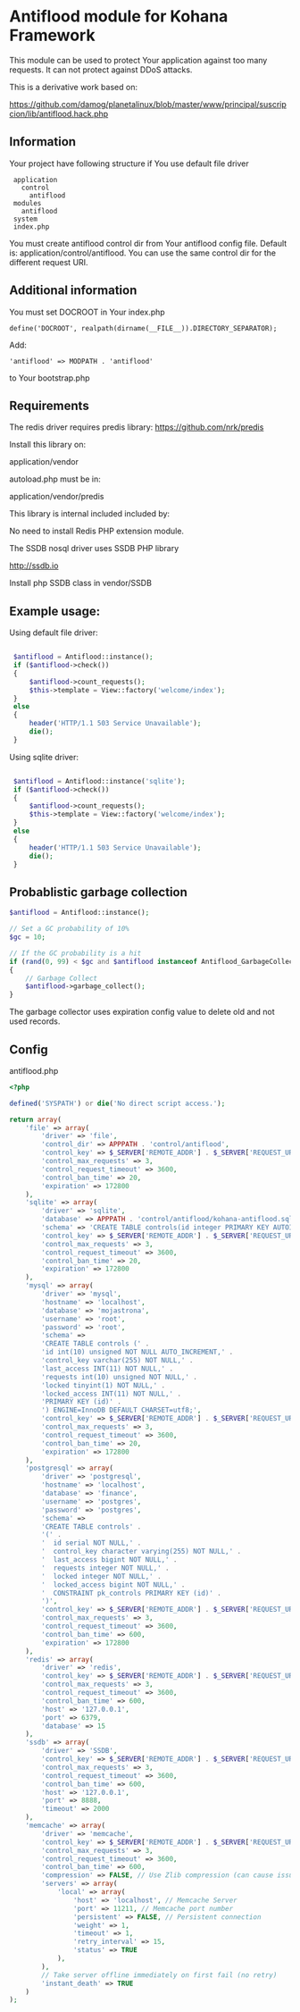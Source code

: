 # Antiflood module for Kohana Framework

This module can be used to protect Your application against too many requests.
It can not protect against DDoS attacks.

This is a derivative work based on:

https://github.com/damog/planetalinux/blob/master/www/principal/suscripcion/lib/antiflood.hack.php


## Information

Your project have following structure if You use default file driver

```
 application
   control
     antiflood
 modules
   antiflood
 system
 index.php
```

You must create antiflood control dir from Your antiflood config file. Default
is: application/control/antiflood. You can use the same control dir for the
different request URI.

## Additional information

You must set DOCROOT in Your index.php

` define('DOCROOT', realpath(dirname(__FILE__)).DIRECTORY_SEPARATOR); `

Add:

` 'antiflood' => MODPATH . 'antiflood' `

to Your bootstrap.php

## Requirements

The redis driver requires predis library:
https://github.com/nrk/predis

Install this library on:

application/vendor

autoload.php must be in:

application/vendor/predis

This library is internal included included by:

No need to install Redis PHP extension module.

The SSDB nosql driver uses SSDB PHP library

http://ssdb.io

Install php SSDB class in vendor/SSDB

## Example usage:

Using default file driver:

```php

 $antiflood = Antiflood::instance();
 if ($antiflood->check())
 {
     $antiflood->count_requests();
     $this->template = View::factory('welcome/index');
 }
 else
 {
     header('HTTP/1.1 503 Service Unavailable');
     die();
 }

```

Using sqlite driver:

```php

 $antiflood = Antiflood::instance('sqlite');
 if ($antiflood->check())
 {
     $antiflood->count_requests();
     $this->template = View::factory('welcome/index');
 }
 else
 {
     header('HTTP/1.1 503 Service Unavailable');
     die();
 }

```

## Probablistic garbage collection

```php
$antiflood = Antiflood::instance();

// Set a GC probability of 10%
$gc = 10;

// If the GC probability is a hit
if (rand(0, 99) < $gc and $antiflood instanceof Antiflood_GarbageCollect)
{
    // Garbage Collect
    $antiflood->garbage_collect();
}
```

The garbage collector uses expiration config value to delete old and not used
records.

## Config

antiflood.php

```php
<?php

defined('SYSPATH') or die('No direct script access.');

return array(
    'file' => array(
        'driver' => 'file',
        'control_dir' => APPPATH . 'control/antiflood',
        'control_key' => $_SERVER['REMOTE_ADDR'] . $_SERVER['REQUEST_URI'],
        'control_max_requests' => 3,
        'control_request_timeout' => 3600,
        'control_ban_time' => 20,
        'expiration' => 172800
    ),
    'sqlite' => array(
        'driver' => 'sqlite',
        'database' => APPPATH . 'control/antiflood/kohana-antiflood.sql3',
        'schema' => 'CREATE TABLE controls(id integer PRIMARY KEY AUTOINCREMENT, control_key varchar(255), last_access datetime, requests INTEGER, locked INTEGER, locked_access datetime)',
        'control_key' => $_SERVER['REMOTE_ADDR'] . $_SERVER['REQUEST_URI'],
        'control_max_requests' => 3,
        'control_request_timeout' => 3600,
        'control_ban_time' => 20,
        'expiration' => 172800
    ),
    'mysql' => array(
        'driver' => 'mysql',
        'hostname' => 'localhost',
        'database' => 'mojastrona',
        'username' => 'root',
        'password' => 'root',
        'schema' =>
        'CREATE TABLE controls (' .
        'id int(10) unsigned NOT NULL AUTO_INCREMENT,' .
        'control_key varchar(255) NOT NULL,' .
        'last_access INT(11) NOT NULL,' .
        'requests int(10) unsigned NOT NULL,' .
        'locked tinyint(1) NOT NULL,' .
        'locked_access INT(11) NOT NULL,' .
        'PRIMARY KEY (id)' .
        ') ENGINE=InnoDB DEFAULT CHARSET=utf8;',
        'control_key' => $_SERVER['REMOTE_ADDR'] . $_SERVER['REQUEST_URI'],
        'control_max_requests' => 3,
        'control_request_timeout' => 3600,
        'control_ban_time' => 20,
        'expiration' => 172800
    ),
    'postgresql' => array(
        'driver' => 'postgresql',
        'hostname' => 'localhost',
        'database' => 'finance',
        'username' => 'postgres',
        'password' => 'postgres',
        'schema' =>
        'CREATE TABLE controls' .
        '(' .
        '  id serial NOT NULL,' .
        '  control_key character varying(255) NOT NULL,' .
        '  last_access bigint NOT NULL,' .
        '  requests integer NOT NULL,' .
        '  locked integer NOT NULL,' .
        '  locked_access bigint NOT NULL,' .
        '  CONSTRAINT pk_controls PRIMARY KEY (id)' .
        ')',
        'control_key' => $_SERVER['REMOTE_ADDR'] . $_SERVER['REQUEST_URI'],
        'control_max_requests' => 3,
        'control_request_timeout' => 3600,
        'control_ban_time' => 600,
        'expiration' => 172800
    ),
    'redis' => array(
        'driver' => 'redis',
        'control_key' => $_SERVER['REMOTE_ADDR'] . $_SERVER['REQUEST_URI'],
        'control_max_requests' => 3,
        'control_request_timeout' => 3600,
        'control_ban_time' => 600,
        'host' => '127.0.0.1',
        'port' => 6379,
        'database' => 15
    ),
    'ssdb' => array(
        'driver' => 'SSDB',
        'control_key' => $_SERVER['REMOTE_ADDR'] . $_SERVER['REQUEST_URI'],
        'control_max_requests' => 3,
        'control_request_timeout' => 3600,
        'control_ban_time' => 600,
        'host' => '127.0.0.1',
        'port' => 8888,
        'timeout' => 2000
    ),
    'memcache' => array(
        'driver' => 'memcache',
        'control_key' => $_SERVER['REMOTE_ADDR'] . $_SERVER['REQUEST_URI'],
        'control_max_requests' => 3,
        'control_request_timeout' => 3600,
        'control_ban_time' => 600,
        'compression' => FALSE, // Use Zlib compression (can cause issues with integers)
        'servers' => array(
            'local' => array(
                'host' => 'localhost', // Memcache Server
                'port' => 11211, // Memcache port number
                'persistent' => FALSE, // Persistent connection
                'weight' => 1,
                'timeout' => 1,
                'retry_interval' => 15,
                'status' => TRUE
            ),
        ),
        // Take server offline immediately on first fail (no retry)
        'instant_death' => TRUE
    )
);

```

